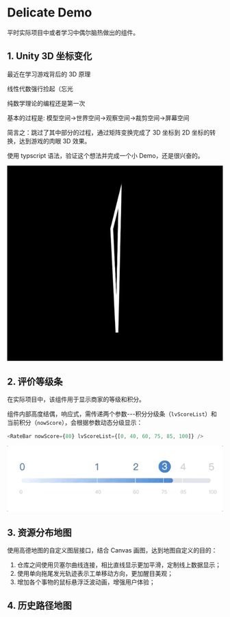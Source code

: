 # Delicate Demo

平时实际项目中或者学习中偶尔脑热做出的组件。

## 1. Unity 3D 坐标变化

最近在学习游戏背后的 3D 原理

线性代数强行捡起（忘光

纯数学理论的编程还是第一次

基本的过程是: 模型空间->世界空间->观察空间->裁剪空间->屏幕空间

简言之：跳过了其中部分的过程，通过矩阵变换完成了 3D 坐标到 2D 坐标的转换，达到游戏的肉眼 3D 效果。

使用 typscript 语法，验证这个想法并完成一个小 Demo，还是很兴奋的。

![u3d坐标变换](https://raw.githubusercontent.com/514723273/.md-Pictures/master/u3d坐标变换.gif)

## 2. 评价等级条

在实际项目中，该组件用于显示商家的等级和积分。

组件内部高度结偶，响应式，需传递两个参数---积分分级条（`lvScoreList`）和当前积分（`nowScore`），会根据参数动态分级显示：

```js
<RateBar nowScore={80} lvScoreList={[0, 40, 60, 75, 85, 100]} />
```

![rate-bar](https://raw.githubusercontent.com/514723273/.md-Pictures/master/rate-bar.gif)

## 3. 资源分布地图

使用高德地图的自定义图层接口，结合 Canvas 画图，达到地图自定义的目的：

1. 仓库之间使用贝塞尔曲线连接，相比直线显示更加平滑，定制线上数据显示；
2. 使用单向拖尾发光轨迹表示工单移动方向，更加醒目美观；
3. 增加各个事物的鼠标悬浮泛波动画，增强用户体验；

## 4. 历史路径地图
